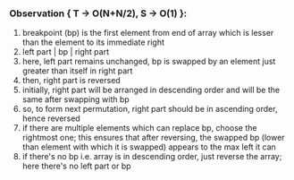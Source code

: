 ### Observation { T -> O(N+N/2), S -> O(1) }:
1. breakpoint (bp) is the first element from end of array which is lesser than the element to its immediate right
2. left part | bp | right part
3. here, left part remains unchanged, bp is swapped by an element just greater than itself in right part
4. then, right part is reversed
5. initially, right part will be arranged in descending order and will be the same after swapping with bp
6. so, to form next permutation, right part should be in ascending order, hence reversed
7. if there are multiple elements which can replace bp, choose the rightmost one; this ensures that after reversing, the swapped bp (lower than element with which it is swapped) appears to the max left it can
8. if there's no bp i.e. array is in descending order, just reverse the array; here there's no left part or bp
